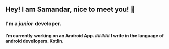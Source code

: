 ## Hey! I am Samandar, nice to meet you! 👋

### I'm a _junior_ developer.
#### I’m currently working on an Android App. ##### I write in the language of android developers. Kotlin.
